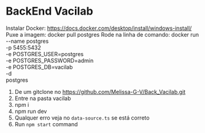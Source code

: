 # BackEnd Vacilab

Instalar Docker:
https://docs.docker.com/desktop/install/windows-install/
Puxe a imagem:
docker pull postgres
Rode na linha de comando:
 docker run \
      --name postgres \
      -p 5455:5432 \
      -e POSTGRES_USER=postgres \
      -e POSTGRES_PASSWORD=admin \
      -e POSTGRES_DB=vacilab \
      -d \
      postgres


1. De um gitclone no https://github.com/Melissa-G-V/Back_Vacilab.git
2. Entre na pasta vacilab
3. npm i
4. npm run dev
5. Qualquer erro veja no  `data-source.ts` se está correto
6. Run `npm start` command
